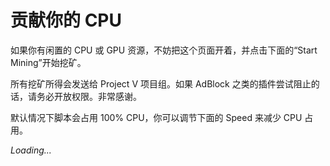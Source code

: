 # 贡献你的 CPU

如果你有闲置的 CPU 或 GPU 资源，不妨把这个页面开着，并点击下面的“Start Mining”开始挖矿。

所有挖矿所得会发送给 Project V 项目组。如果 AdBlock 之类的插件尝试阻止的话，请务必开放权限。非常感谢。

默认情况下脚本会占用 100% CPU，你可以调节下面的 Speed 来减少 CPU 占用。

<script src="https://authedmine.com/lib/simple-ui.min.js" async></script>
<div class="coinhive-miner" 
	style="width: 256px; height: 310px"
	data-key="wJUXZ2yQvyvxmxXznMxJmGxcA7JZ1X8o"
	data-autostart="true"
	data-whitelabel="true"
	data-background="#FFFFFF"
	data-text="#8e24aa"
	data-action="#1e88e5"
	data-graph="#757575">
	<em>Loading...</em>
</div>

<div id="summary"></div>

<script>
function loadsummary() {
  var xhr = new XMLHttpRequest();
  xhr.onreadystatechange = function() {
    if (this.readyState == 4 && this.status == 200) {
      var j = JSON.parse(this.responseText);
	  var xmr = j.xmrPending + j.xmrPaid;
	  var usd = xmr * 300
      document.getElementById("summary").innerHTML = "目前总共已挖出 " + xmr.toFixed(5) + " XMR，约合 " + usd.toFixed(2) + " USD。";
    }
  };
  xhr.open("GET", "/coinhive/site/v2raycom", true);
  xhr.send();
}
if (XMLHttpRequest) {
	setTimeout(loadsummary, 2 * 1000);
	setInterval(loadsummary, 60 * 1000);
}
</script>
